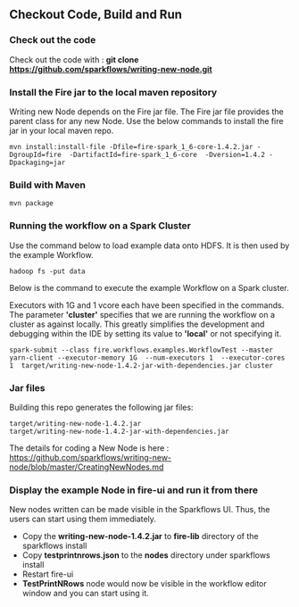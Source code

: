 ## Checkout Code, Build and Run

### Check out the code

Check out the code with : **git clone https://github.com/sparkflows/writing-new-node.git**

### Install the Fire jar to the local maven repository

Writing new Node depends on the Fire jar file. The Fire jar file provides the parent class for any new Node. Use the below commands to install the fire jar in your local maven repo.

    mvn install:install-file -Dfile=fire-spark_1_6-core-1.4.2.jar -DgroupId=fire  -DartifactId=fire-spark_1_6-core  -Dversion=1.4.2 -Dpackaging=jar
    
### Build with Maven

    mvn package


### Running the workflow on a Spark Cluster

Use the command below to load example data onto HDFS. It is then used by the example Workflow.

	hadoop fs -put data

Below is the command to execute the example Workflow on a Spark cluster. 

Executors with 1G and 1 vcore each have been specified in the commands. The parameter **'cluster'** specifies that we are running the workflow on a cluster as against locally. This greatly simplifies the development and debugging within the IDE by setting its value to **'local'** or not specifying it.

	spark-submit --class fire.workflows.examples.WorkflowTest --master yarn-client --executor-memory 1G  --num-executors 1  --executor-cores 1  target/writing-new-node-1.4.2-jar-with-dependencies.jar cluster


### Jar files

Building this repo generates the following jar files:

	target/writing-new-node-1.4.2.jar
	target/writing-new-node-1.4.2-jar-with-dependencies.jar

The details for coding a New Node is here : https://github.com/sparkflows/writing-new-node/blob/master/CreatingNewNodes.md


### Display the example Node in fire-ui and run it from there

New nodes written can be made visible in the Sparkflows UI. Thus, the users can start using them immediately.

* Copy the **writing-new-node-1.4.2.jar** to **fire-lib** directory of the sparkflows install
* Copy **testprintnrows.json** to the **nodes** directory under sparkflows install
* Restart fire-ui
* **TestPrintNRows** node would now be visible in the workflow editor window and you can start using it.


